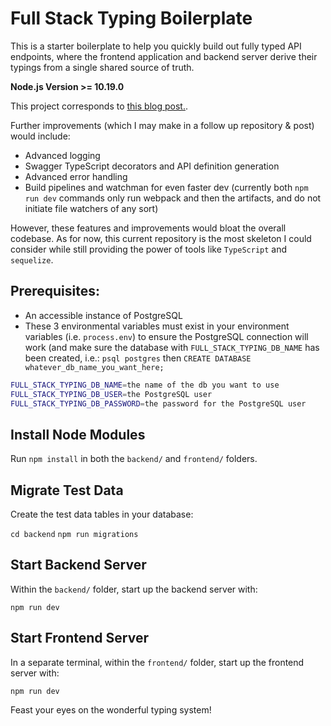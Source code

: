 # Full Stack Typing Boilerplate

This is a starter boilerplate to help you quickly build out fully typed API endpoints, where the frontend application and backend server derive their typings from a single shared source of truth.

**Node.js Version >= 10.19.0**

This project corresponds to [this blog post.]().

Further improvements (which I may make in a follow up repository & post) would include:

- Advanced logging
- Swagger TypeScript decorators and API definition generation
- Advanced error handling
- Build pipelines and watchman for even faster dev (currently both `npm run dev` commands only run webpack and then the artifacts, and do not initiate file watchers of any sort)

However, these features and improvements would bloat the overall codebase. As for now, this current repository is the most skeleton I could consider while still providing the power of tools like `TypeScript` and `sequelize`.

## Prerequisites:

- An accessible instance of PostgreSQL
- These 3 environmental variables must exist in your environment variables (i.e. `process.env`) to ensure the PostgreSQL connection will work (and make sure the database with `FULL_STACK_TYPING_DB_NAME` has been created, i.e.: `psql postgres` then `CREATE DATABASE whatever_db_name_you_want_here;` 

```bash
FULL_STACK_TYPING_DB_NAME=the name of the db you want to use
FULL_STACK_TYPING_DB_USER=the PostgreSQL user
FULL_STACK_TYPING_DB_PASSWORD=the password for the PostgreSQL user
```

## Install Node Modules

Run `npm install` in both the `backend/` and `frontend/` folders.

## Migrate Test Data

Create the test data tables in your database:

`cd backend`
`npm run migrations`

## Start Backend Server

Within the `backend/` folder, start up the backend server with:

`npm run dev`

## Start Frontend Server

In a separate terminal, within the `frontend/` folder, start up the frontend server with:

`npm run dev`

Feast your eyes on the wonderful typing system!